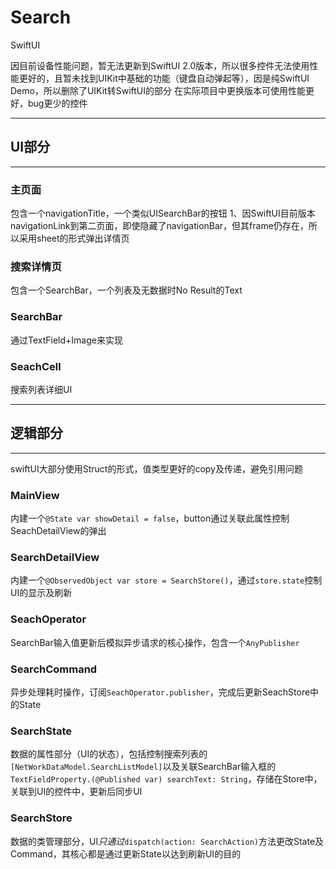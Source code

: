 # Search
SwiftUI

因目前设备性能问题，暂无法更新到SwiftUI 2.0版本，所以很多控件无法使用性能更好的，且暂未找到UIKit中基础的功能（键盘自动弹起等），因是纯SwiftUI Demo，所以删除了UIKit转SwiftUI的部分
在实际项目中更换版本可使用性能更好，bug更少的控件

---

## UI部分
---
### 主页面
包含一个navigationTitle，一个类似UISearchBar的按钮
1、因SwiftUI目前版本navigationLink到第二页面，即使隐藏了navigationBar，但其frame仍存在，所以采用sheet的形式弹出详情页

### 搜索详情页
包含一个SearchBar，一个列表及无数据时No Result的Text

### SearchBar
通过TextField+Image来实现

### SeachCell
搜索列表详细UI

---
## 逻辑部分
---
swiftUI大部分使用Struct的形式，值类型更好的copy及传递，避免引用问题

### MainView
内建一个`@State var showDetail = false`，button通过关联此属性控制SeachDetailView的弹出

### SearchDetailView
内建一个`@ObservedObject var store = SearchStore()`，通过`store.state`控制UI的显示及刷新

### SeachOperator
SearchBar输入值更新后模拟异步请求的核心操作，包含一个`AnyPublisher`

### SearchCommand
异步处理耗时操作，订阅`SeachOperator.publisher`，完成后更新SeachStore中的State

### SearchState
数据的属性部分（UI的状态），包括控制搜索列表的`[NetWorkDataModel.SearchListModel]`以及关联SearchBar输入框的`TextFieldProperty.(@Published var) searchText: String`，存储在Store中，关联到UI的控件中，更新后同步UI

### SearchStore
数据的类管理部分，UI*只通过*`dispatch(action: SearchAction)`方法更改State及Command，其核心都是通过更新State以达到刷新UI的目的






